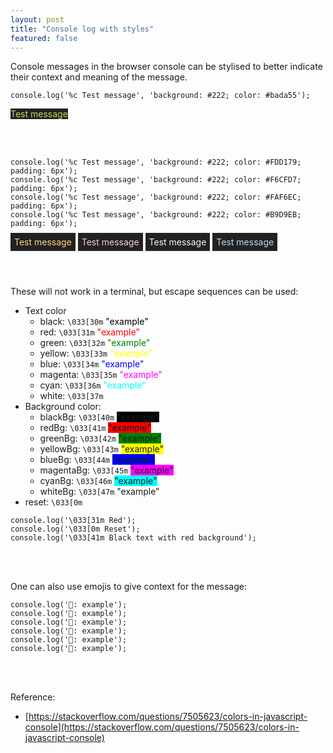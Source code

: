 ```yaml
---
layout: post
title: "Console log with styles"
featured: false
---
```


Console messages in the browser console can be stylised to better indicate their context and meaning of the message.

```
console.log('%c Test message', 'background: #222; color: #bada55');
```

<span style="background: #222; color: #bada55">Test message</span>

<br/><br/>

```
console.log('%c Test message', 'background: #222; color: #FDD179; padding: 6px');
console.log('%c Test message', 'background: #222; color: #F6CFD7; padding: 6px');
console.log('%c Test message', 'background: #222; color: #FAF6EC; padding: 6px');
console.log('%c Test message', 'background: #222; color: #B9D9EB; padding: 6px');
```

<span style="background: #222; color: #FDD179; padding: 6px">Test message</span> <span style="background: #222; color: #F6CFD7; padding: 6px">Test message</span> <span style="background: #222; color: #FAF6EC; padding: 6px">Test message</span> <span style="background: #222; color: #B9D9EB; padding: 6px">Test message</span>

<br/><br/>

These will not work in a terminal, but escape sequences can be used:

- Text color
  - black: `\033[30m` <span style="color:black">"example"</span>
  - red: `\033[31m` <span style="color:red">"example"</span>
  - green: `\033[32m` <span style="color:green">"example"</span>
  - yellow: `\033[33m` <span style="color:yellow">"example"</span>
  - blue: `\033[34m` <span style="color:blue">"example"</span>
  - magenta: `\033[35m` <span style="color:magenta">"example"</span>
  - cyan: `\033[36m` <span style="color:cyan">"example"</span>
  - white: `\033[37m` <span style="color:white">"example"</span>
- Background color:
  - blackBg: `\033[40m` <span style="background-color:black">"example"</span>
  - redBg: `\033[41m` <span style="background-color:red">"example"</span>
  - greenBg: `\033[42m` <span style="background-color:green">"example"</span>
  - yellowBg: `\033[43m` <span style="background-color:yellow">"example"</span>
  - blueBg: `\033[44m` <span style="background-color:blue">"example"</span>
  - magentaBg: `\033[45m` <span style="background-color:magenta">"example"</span>
  - cyanBg: `\033[46m` <span style="background-color:cyan">"example"</span>
  - whiteBg: `\033[47m` <span style="background-color:white">"example"</span>
- reset: `\033[0m`

```
console.log('\033[31m Red');
console.log('\033[0m Reset');
console.log('\033[41m Black text with red background');
```

<br/><br/>

One can also use emojis to give context for the message:

```
console.log('📕: example');
console.log('📙: example');
console.log('📗: example');
console.log('📘: example');
console.log('📓: example');
console.log('📔: example');
```

<br/><br/>

Reference:

- [https://stackoverflow.com/questions/7505623/colors-in-javascript-console](https://stackoverflow.com/questions/7505623/colors-in-javascript-console)
